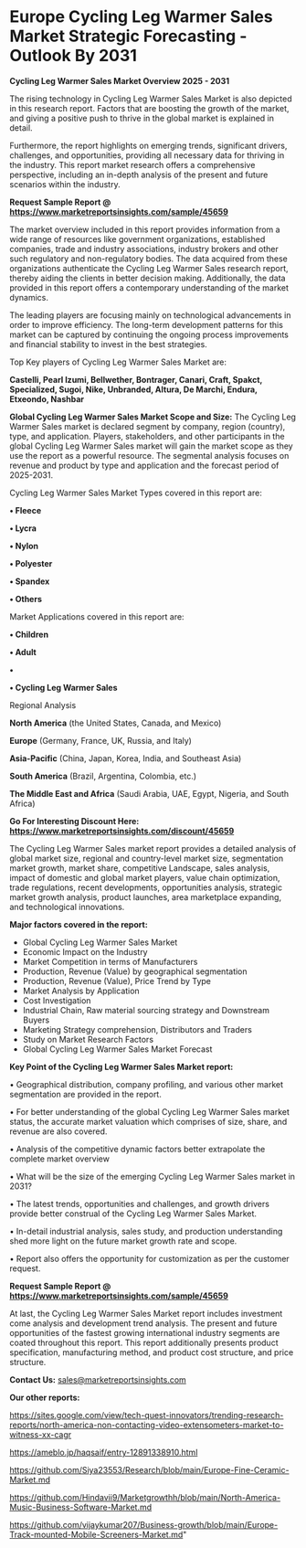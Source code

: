 # Europe Cycling Leg Warmer Sales Market Strategic Forecasting - Outlook By 2031

<Strong> Cycling Leg Warmer Sales Market Overview 2025 - 2031</strong>

The rising technology in Cycling Leg Warmer Sales Market is also depicted in this research report. Factors that are boosting the growth of the market, and giving a positive push to thrive in the global market is explained in detail.

Furthermore, the report highlights on emerging trends, significant drivers, challenges, and opportunities, providing all necessary data for thriving in the industry. This report market research offers a comprehensive perspective, including an in-depth analysis of the present and future scenarios within the industry.

<strong>Request Sample Report @ <a href=https://www.marketreportsinsights.com/sample/45659>https://www.marketreportsinsights.com/sample/45659</a></strong>

The market overview included in this report provides information from a wide range of resources like government organizations, established companies, trade and industry associations, industry brokers and other such regulatory and non-regulatory bodies. The data acquired from these organizations authenticate the Cycling Leg Warmer Sales research report, thereby aiding the clients in better decision making. Additionally, the data provided in this report offers a contemporary understanding of the market dynamics.

The leading players are focusing mainly on technological advancements in order to improve efficiency. The long-term development patterns for this market can be captured by continuing the ongoing process improvements and financial stability to invest in the best strategies.

Top Key players of Cycling Leg Warmer Sales Market are:

<strong>Castelli, Pearl Izumi, Bellwether, Bontrager, Canari, Craft, Spakct, Specialized, Sugoi, Nike, Unbranded, Altura, De Marchi, Endura, Etxeondo, Nashbar</strong>

<strong><b>Global Cycling Leg Warmer Sales Market Scope and Size:</b></strong>
The Cycling Leg Warmer Sales market is declared segment by company, region (country), type, and application. Players, stakeholders, and other participants in the global Cycling Leg Warmer Sales market will gain the market scope as they use the report as a powerful resource. The segmental analysis focuses on revenue and product by type and application and the forecast period of 2025-2031.

Cycling Leg Warmer Sales Market Types covered in this report are:

<strong>•  Fleece

•  Lycra

•  Nylon

•  Polyester

•  Spandex

•  Others</strong>

Market Applications covered in this report are:

<strong>•  Children

•  Adult

•  

•  Cycling Leg Warmer Sales</strong> 

Regional Analysis

<strong>North America</strong> (the United States, Canada, and Mexico)

<strong>Europe</strong> (Germany, France, UK, Russia, and Italy)

<strong>Asia-Pacific</strong> (China, Japan, Korea, India, and Southeast Asia)

<strong>South America</strong> (Brazil, Argentina, Colombia, etc.)

<strong>The Middle East and Africa</strong> (Saudi Arabia, UAE, Egypt, Nigeria, and South Africa)

<strong>Go For Interesting Discount Here: <a href=https://www.marketreportsinsights.com/discount/45659>https://www.marketreportsinsights.com/discount/45659</a></strong>

The Cycling Leg Warmer Sales market report provides a detailed analysis of global market size, regional and country-level market size, segmentation market growth, market share, competitive Landscape, sales analysis, impact of domestic and global market players, value chain optimization, trade regulations, recent developments, opportunities analysis, strategic market growth analysis, product launches, area marketplace expanding, and technological innovations.

<strong><b>Major factors covered in the report:</b></strong>
<ul>
  <li>Global Cycling Leg Warmer Sales Market </li>
  <li>Economic Impact on the Industry</li>
  <li>Market Competition in terms of Manufacturers</li>
  <li>Production, Revenue (Value) by geographical segmentation</li>
  <li>Production, Revenue (Value), Price Trend by Type</li>
  <li>Market Analysis by Application</li>
  <li>Cost Investigation</li>
  <li>Industrial Chain, Raw material sourcing strategy and Downstream Buyers</li>
  <li>Marketing Strategy comprehension, Distributors and Traders</li>
  <li>Study on Market Research Factors</li>
  <li>Global Cycling Leg Warmer Sales Market Forecast</li>
</ul>

<strong><b>Key Point of the Cycling Leg Warmer Sales Market report:</b></strong>

• Geographical distribution, company profiling, and various other market segmentation are provided in the report.

• For better understanding of the global Cycling Leg Warmer Sales market status, the accurate market valuation which comprises of size, share, and revenue are also covered.

• Analysis of the competitive dynamic factors better extrapolate the complete market overview

• What will be the size of the emerging Cycling Leg Warmer Sales market in 2031?

• The latest trends, opportunities and challenges, and growth drivers provide better construal of the Cycling Leg Warmer Sales Market.

• In-detail industrial analysis, sales study, and production understanding shed more light on the future market growth rate and scope.

• Report also offers the opportunity for customization as per the customer request.

<strong>Request Sample Report @ <a href=https://www.marketreportsinsights.com/sample/45659>https://www.marketreportsinsights.com/sample/45659</a></strong>

At last, the Cycling Leg Warmer Sales Market report includes investment come analysis and development trend analysis. The present and future opportunities of the fastest growing international industry segments are coated throughout this report. This report additionally presents product specification, manufacturing method, and product cost structure, and price structure.

<strong>Contact Us:</strong>
sales@marketreportsinsights.com

<strong>Our other reports:</strong>

<a href=https://sites.google.com/view/tech-quest-innovators/trending-research-reports/north-america-non-contacting-video-extensometers-market-to-witness-xx-cagr>https://sites.google.com/view/tech-quest-innovators/trending-research-reports/north-america-non-contacting-video-extensometers-market-to-witness-xx-cagr</a>

<a href=https://ameblo.jp/haqsaif/entry-12891338910.html>https://ameblo.jp/haqsaif/entry-12891338910.html</a>

<a href=https://github.com/Siya23553/Research/blob/main/Europe-Fine-Ceramic-Market.md>https://github.com/Siya23553/Research/blob/main/Europe-Fine-Ceramic-Market.md</a>

<a href=https://github.com/Hindavii9/Marketgrowthh/blob/main/North-America-Music-Business-Software-Market.md>https://github.com/Hindavii9/Marketgrowthh/blob/main/North-America-Music-Business-Software-Market.md</a>

<a href=https://github.com/vijaykumar207/Business-growth/blob/main/Europe-Track-mounted-Mobile-Screeners-Market.md>https://github.com/vijaykumar207/Business-growth/blob/main/Europe-Track-mounted-Mobile-Screeners-Market.md</a>"
